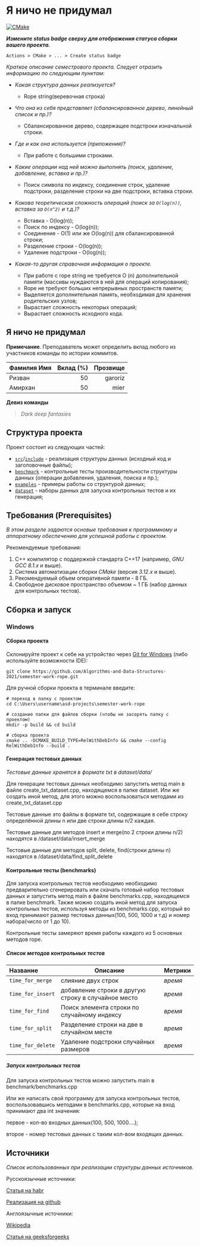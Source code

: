 # Я ничо не придумал

[![CMake](https://github.com/Algorithms-and-Data-Structures-2021/semester-work-template/actions/workflows/cmake.yml/badge.svg)](https://github.com/Algorithms-and-Data-Structures-2021/semester-work-template/actions/workflows/cmake.yml)

**_Измените status badge сверху для отображения статуса сборки вашего проекта._**

`Actions > CMake > ... > Create status badge`

_Краткое описание семестрового проекта. Следует отразить информацию по следующим пунктам:_

- _Какая структура данных реализуется?_
  - Rope string(веревочная строка)
  

- _Что она из себя представляет (сбалансированное дерево, линейный список и пр.)?_
  - Сбалансированное дерево, содержащее подстроки изначальной строки.
  

- _Где и как она используется (приложения)?_
  - При работе с большими строками.
  

- _Какие операции над ней можно выполнять (поиск, удаление, добавление, вставка и пр.)?_
  - Поиск символа по индексу, соединение строк, удаление подстроки, разделение строки на две подстроки, вставка строки. 


- _Какова теоретическая сложность операций (поиск за `O(log(n))`, вставка за `O(n^2)` и т.д.)?_
  - Вставка - O(log(n));
  - Поиск по индексу - O(log(n));
  - Соединение - O(1) или же O(log(n)) для сбалансированной строки;
  - Разделение строки - O(log(n));
  - Удаление подстроки - O(log(n));
  

- _Какая-то другая справочная информация о проекте._
  - При работе с rope string не требуется O (n) дополнительной памяти (массивы нуждаются в ней для операций копирования);
  - Rope не требуют больших непрерывных пространств памяти;
  - Выделяется дополнительная память, необходимая для хранения родительских узлов;
  - Вырастает сложность некоторых операций;
  - Вырастает сложность исходного кода.

## Я ничо не придумал

**Примечание**. Преподаватель может определить вклад любого из участников команды по истории коммитов.

| Фамилия Имя   | Вклад (%) | Прозвище              |
| :---          |   ---:    |  ---:                 |
| Ризван |    50     |  garoriz              |
| Амирхан   |    50     |  mier |


**Девиз команды**
> _Dark deep fantasies_

## Структура проекта

Проект состоит из следующих частей:

- [`src`](src)/[`include`](include) - реализация структуры данных (исходный код и заголовочные файлы);
- [`benchmark`](benchmark) - контрольные тесты производительности структуры данных (операции добавления, удаления,
  поиска и пр.);
- [`examples`](examples) - примеры работы со структурой данных;
- [`dataset`](dataset) - наборы данных для запуска контрольных тестов и их генерация;

## Требования (Prerequisites)

_В этом разделе задаются основые требования к программному и аппаратному обеспечению для успешной работы с проектом._

Рекомендуемые требования:

1. С++ компилятор c поддержкой стандарта C++17 (например, _GNU GCC 8.1.x_ и выше).
2. Система автоматизации сборки _CMake_ (версия _3.12.x_ и выше).
3. Рекомендуемый объем оперативной памяти - 8 ГБ.
4. Свободное дисковое пространство объемом ~ 1 ГБ (набор данных для контрольных тестов).

## Сборка и запуск

### Windows

#### Сборка проекта

Склонируйте проект к себе на устройство через [Git for Windows](https://gitforwindows.org/) (либо используйте
возможности IDE):

```shell
git clone https://github.com/Algorithms-and-Data-Structures-2021/semester-work-rope.git
```

Для ручной сборки проекта в терминале введите:

```shell
# переход в папку с проектом
cd C:\Users\username\asd-projects\semester-work-rope

# создание папки для файлов сборки (чтобы не засорять папку с проектом) 
mkdir -p build && cd build 

# сборка проекта
cmake .. -DCMAKE_BUILD_TYPE=RelWithDebInfo && cmake --config RelWithDebInfo --build . 
```

#### Генерация тестовых данных

_Тестовые данные хранятся в формате txt в dataset/data/_

Для генерации тестовых данных необходимо запустить метод main в файле create_txt_dataset.cpp, находящемся в папке dataset.
Или же создать иной метод, для этого можно воспользоваться методами из create_txt_dataset.cpp

Тестовые данные это файлы в формате txt, содержащие в себе строку определённой длины n или две строки длины n/2 каждая.

Тестовые данные для методов insert и merge(по 2 строки длины n/2) находятся в /dataset/data/insert_merge

Тестовые данные для методов split, delete, find(строки длины n) находятся в /dataset/data/find_split_delete

#### Контрольные тесты (benchmarks)

Для запуска контрольных тестов необходимо необходимо предварительно сгенерировать или скачать готовый набор тестовых данных и запустить метод main в файле benchmarks.cpp, находящемся в папке benchmark.
Также можно создать иной метод для запуска контрольных тестов, используя методы из benchmarks.cpp, который во вход принимают размер тестовых данных(100, 500, 1000 и т.д) и
 номер набора(число от 1 до 10).

Контрольные тесты замеряют время работы каждого из 5 основных методов rope.

##### Список методов контрольных тестов

| Название                  | Описание                                | Метрики         |
| :---                      | ---                                     | :---            |
| `time_for_merge` | слияние двух строк   | _время_         |
| `time_for_insert`           | добавление строки в другую строку в случайное место | _время_ |
| `time_for_find` | Поиск элемента строки по случайному индексу | _время_
| `time_for_split` | Разделение строки на две в случайном месте | _время_
| `time_for_delete` | Удаление подстроки случайных размеров | _время_

##### Запуск контрольных тестов

Для запуска контрольных тестов можно запустить main в benchmark/benchmarks.cpp

Или же написать свой программу для запуска контрольных тестов, воспользовавшись методами в benchmarks.cpp, которые на вход принимают
два int значения: 

первое - кол-во входных данных(100, 500, 1000....); 

второе - номер тестовых данных с таким кол-вом входящих данных.

## Источники

_Список использованных при реализации структуры данных источников._

Русскоязычные источники:

[Статья на habr](https://habr.com/ru/post/144736/)

[Реализация на github](https://github.com/sayan9112/rope/blob/master/rope.cpp)

Англоязычные источники:

[Wikipedia](https://en.wikipedia.org/wiki/Rope_(data_structure))

[Статья на geeksforgeeks](https://www.geeksforgeeks.org/ropes-data-structure-fast-string-concatenation/)